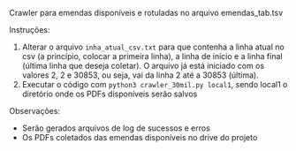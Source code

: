 Crawler para emendas disponíveis e rotuladas no arquivo emendas_tab.tsv

Instruções:
1. Alterar o arquivo `inha_atual_csv.txt` para que contenha a linha atual no csv (a princípio, colocar a primeira linha), a linha de início e a linha final (última linha que deseja coletar). O arquivo já está iniciado com os valores 2, 2 e 30853, ou seja, vai da linha 2 até a 30853 (última).
2. Executar o código com `python3 crawler_30mil.py local1`, sendo local1 o diretório onde os PDFs disponíveis serão salvos

Observações:
* Serão gerados arquivos de log de sucessos e erros
* Os PDFs coletados das emendas disponíveis no drive do projeto
